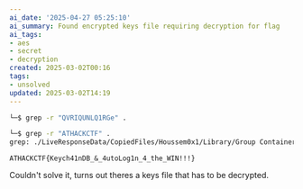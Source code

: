 ```yaml
---
ai_date: '2025-04-27 05:25:10'
ai_summary: Found encrypted keys file requiring decryption for flag
ai_tags:
- aes
- secret
- decryption
created: 2025-03-02T00:16
tags:
- unsolved
updated: 2025-03-02T14:19
---
```


```bash
└─$ grep -r "QVRIQUNLQ1RGe" .

└─$ grep -r "ATHACKCTF" .
grep: ./LiveResponseData/CopiedFiles/Houssem0x1/Library/Group Containers/group.com.apple.notes/NoteStore.sqlite-wal: binary file matches
```

```flag
ATHACKCTF{Keych41nDB_&_4utoLog1n_4_the_WIN!!!}
```

Couldn't solve it, turns out theres a keys file that has to be decrypted.